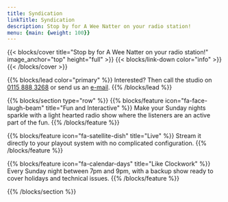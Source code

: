 ```yaml
---
title: Syndication
linkTitle: Syndication
description: Stop by for A Wee Natter on your radio station!
menu: {main: {weight: 100}}
---
```


{{< blocks/cover title="Stop by for A Wee Natter on your radio station!" image_anchor="top" height="full" >}}
{{< blocks/link-down color="info" >}}
{{< /blocks/cover >}}

{{% blocks/lead color="primary" %}}
Interested? Then call the studio on [0115 888 3268](tel:+441158883268) or send us an [e-mail](mailto:marc@solidradio.co.uk).
{{% /blocks/lead %}}

{{% blocks/section type="row" %}}
{{% blocks/feature icon="fa-face-laugh-beam" title="Fun and Interactive" %}}
Make your Sunday nights sparkle with a light hearted radio show where the listeners are an active part of the fun.
{{% /blocks/feature %}}

{{% blocks/feature icon="fa-satellite-dish" title="Live" %}}
Stream it directly to your playout system with no complicated configuration.
{{% /blocks/feature %}}

{{% blocks/feature icon="fa-calendar-days" title="Like Clockwork" %}}
Every Sunday night between 7pm and 9pm, with a backup show ready to cover holidays and technical issues.
{{% /blocks/feature %}}

{{% /blocks/section %}}